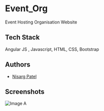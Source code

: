 # Event_Org
Event Hosting Organisation Website


## Tech Stack

Angular JS , Javascript, HTML, CSS, Bootstrap


## Authors 

- [Nisarg Patel](nisarg.b.patel59@gmail.com)


## Screenshots 

![Image A](./screenshot/screenshot.png)
